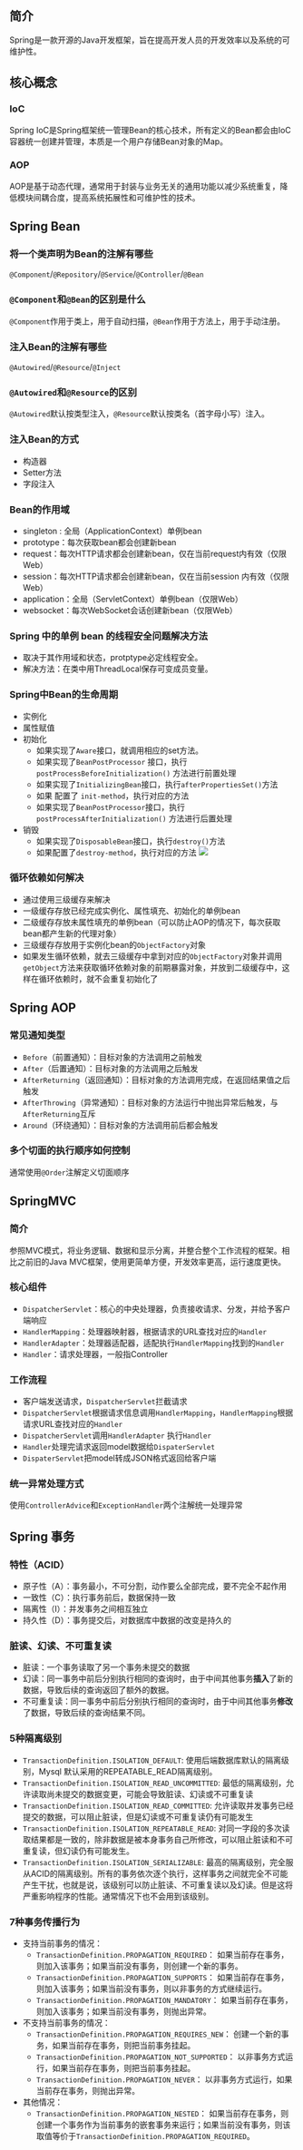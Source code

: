 ## 简介
Spring是一款开源的Java开发框架，旨在提高开发人员的开发效率以及系统的可维护性。
## 核心概念
### IoC
Spring IoC是Spring框架统一管理Bean的核心技术，所有定义的Bean都会由IoC容器统一创建并管理，本质是一个用户存储Bean对象的Map。
### AOP
AOP是基于动态代理，通常用于封装与业务无关的通用功能以减少系统重复，降低模块间耦合度，提高系统拓展性和可维护性的技术。
## Spring Bean
### 将一个类声明为Bean的注解有哪些
`@Component`/`@Repository`/`@Service`/`@Controller`/`@Bean`
### `@Component`和`@Bean`的区别是什么
`@Component`作用于类上，用于自动扫描，`@Bean`作用于方法上，用于手动注册。
### 注入Bean的注解有哪些
`@Autowired`/`@Resource`/`@Inject`
### `@Autowired`和`@Resource`的区别
`@Autowired`默认按类型注入，`@Resource`默认按类名（首字母小写）注入。
### 注入Bean的方式
- 构造器
- Setter方法
- 字段注入
### Bean的作用域
- singleton : 全局（ApplicationContext）单例bean
- prototype：每次获取bean都会创建新bean
- request：每次HTTP请求都会创建新bean，仅在当前request内有效（仅限Web）
- session：每次HTTP请求都会创建新bean，仅在当前session 内有效（仅限Web）
- application：全局（ServletContext）单例bean（仅限Web）
- websocket：每次WebSocket会话创建新bean（仅限Web）
### Spring 中的单例 bean 的线程安全问题解决方法

- 取决于其作用域和状态，protptype必定线程安全。
- 解决方法：在类中用ThreadLocal保存可变成员变量。
### Spring中Bean的生命周期
- 实例化
- 属性赋值
- 初始化
	- 如果实现了`Aware`接口，就调用相应的set方法。
	- 如果实现了`BeanPostProcessor` 接口，执行`postProcessBeforeInitialization()` 方法进行前置处理
	- 如果实现了`InitializingBean`接口，执行`afterPropertiesSet()`方法
	- 如果 配置了 `init-method`，执行对应的方法
	- 如果实现了`BeanPostProcessor`接口，执行`postProcessAfterInitialization()` 方法进行后置处理
- 销毁
	- 如果实现了`DisposableBean`接口，执行`destroy()`方法
	- 如果配置了`destroy-method`，执行对应的方法
![](_v_images/20200322152845526_10137.png)
### 循环依赖如何解决
- 通过使用三级缓存来解决
- 一级缓存存放已经完成实例化、属性填充、初始化的单例bean
- 二级缓存存放未属性填充的单例bean（可以防止AOP的情况下，每次获取bean都产生新的代理对象）
- 三级缓存存放用于实例化bean的`ObjectFactory`对象
- 如果发生循环依赖，就去三级缓存中拿到对应的`ObjectFactory`对象并调用`getObject`方法来获取循环依赖对象的前期暴露对象，并放到二级缓存中，这样在循环依赖时，就不会重复初始化了
## Spring AOP
### 常见通知类型
- `Before`（前置通知）：目标对象的方法调用之前触发
- `After`（后置通知）：目标对象的方法调用之后触发
- `AfterReturning`（返回通知）：目标对象的方法调用完成，在返回结果值之后触发
- `AfterThrowing`（异常通知）：目标对象的方法运行中抛出异常后触发，与`AfterReturning`互斥
- `Around`（环绕通知）：目标对象的方法调用前后都会触发
### 多个切面的执行顺序如何控制
通常使用`@Order`注解定义切面顺序
## SpringMVC
### 简介
参照MVC模式，将业务逻辑、数据和显示分离，并整合整个工作流程的框架。相比之前旧的Java MVC框架，使用更简单方便，开发效率更高，运行速度更快。
### 核心组件
- `DispatcherServlet`：核心的中央处理器，负责接收请求、分发，并给予客户端响应
- `HandlerMapping`：处理器映射器，根据请求的URL查找对应的`Handler`
- `HandlerAdapter`：处理器适配器，适配执行`HandlerMapping`找到的`Handler`
- `Handler`：请求处理器，一般指Controller
### 工作流程
- 客户端发送请求，`DispatcherServlet`拦截请求
- `DispatcherServlet`根据请求信息调用`HandlerMapping`，`HandlerMapping`根据请求URL查找对应的`Handler`
- `DispatcherServlet`调用`HandlerAdapter` 执行`Handler`
- `Handler`处理完请求返回model数据给`DispaterServlet`
- `DispaterServlet`把model转成JSON格式返回给客户端
### 统一异常处理方式
使用`ControllerAdvice`和`ExceptionHandler`两个注解统一处理异常
## Spring 事务
### 特性（ACID）
- 原子性（A）：事务最小，不可分割，动作要么全部完成，要不完全不起作用
- 一致性（C）：执行事务前后，数据保持一致
- 隔离性（I）：并发事务之间相互独立
- 持久性（D）：事务提交后，对数据库中数据的改变是持久的
### 脏读、幻读、不可重复读
- 脏读：一个事务读取了另一个事务未提交的数据
- 幻读：同一事务中前后分别执行相同的查询时，由于中间其他事务**插入**了新的数据，导致后续的查询返回了额外的数据。
- 不可重复读：同一事务中前后分别执行相同的查询时，由于中间其他事务**修改**了数据，导致后续的查询结果不同。
### 5种隔离级别
- `TransactionDefinition.ISOLATION_DEFAULT`: 使用后端数据库默认的隔离级别，Mysql 默认采用的REPEATABLE_READ隔离级别。
- `TransactionDefinition.ISOLATION_READ_UNCOMMITTED`: 最低的隔离级别，允许读取尚未提交的数据变更，可能会导致脏读、幻读或不可重复读
- `TransactionDefinition.ISOLATION_READ_COMMITTED`: 允许读取并发事务已经提交的数据，可以阻止脏读，但是幻读或不可重复读仍有可能发生
- `TransactionDefinition.ISOLATION_REPEATABLE_READ`: 对同一字段的多次读取结果都是一致的，除非数据是被本身事务自己所修改，可以阻止脏读和不可重复读，但幻读仍有可能发生。
- `TransactionDefinition.ISOLATION_SERIALIZABLE`: 最高的隔离级别，完全服从ACID的隔离级别。所有的事务依次逐个执行，这样事务之间就完全不可能产生干扰，也就是说，该级别可以防止脏读、不可重复读以及幻读。但是这将严重影响程序的性能。通常情况下也不会用到该级别。

### 7种事务传播行为
- 支持当前事务的情况：
    - `TransactionDefinition.PROPAGATION_REQUIRED`： 如果当前存在事务，则加入该事务；如果当前没有事务，则创建一个新的事务。
    - `TransactionDefinition.PROPAGATION_SUPPORTS`： 如果当前存在事务，则加入该事务；如果当前没有事务，则以非事务的方式继续运行。
    - `TransactionDefinition.PROPAGATION_MANDATORY`： 如果当前存在事务，则加入该事务；如果当前没有事务，则抛出异常。
- 不支持当前事务的情况：
    - `TransactionDefinition.PROPAGATION_REQUIRES_NEW`： 创建一个新的事务，如果当前存在事务，则把当前事务挂起。
    - `TransactionDefinition.PROPAGATION_NOT_SUPPORTED`： 以非事务方式运行，如果当前存在事务，则把当前事务挂起。
    - `TransactionDefinition.PROPAGATION_NEVER`： 以非事务方式运行，如果当前存在事务，则抛出异常。
- 其他情况：
    - `TransactionDefinition.PROPAGATION_NESTED`： 如果当前存在事务，则创建一个事务作为当前事务的嵌套事务来运行；如果当前没有事务，则该取值等价于`TransactionDefinition.PROPAGATION_REQUIRED`。